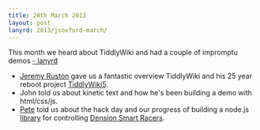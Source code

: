 ```yaml
---
title: 20th March 2013
layout: post
lanyrd: 2013/jsoxford-march/
---
```


<p class="lead">This month we heard about TiddlyWiki and had a couple of impromptu demos <a href="http://lanyrd.com/2013/jsoxford-march/">- lanyrd</a></p>


* [Jeremy Ruston](https://twitter.com/intent/user?screen_name=jermolene) gave us a fantastic overview TiddlyWiki and his 25 year reboot project [TiddlyWiki5](http://five.tiddlywiki.com).
* John told us about kinetic text and how he's been building a demo with html/css/js.
* [Pete](https://twitter.com/intent/user?screen_name=peterjwest) told us about the hack day and our progress of building a node.js [library](https://github.com/jsoxford/node-wirc) for controlling [Dension Smart Racers](http://www.wirc.dension.com/smartracer).
